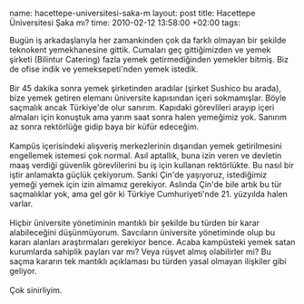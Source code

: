 name: hacettepe-universitesi-saka-m
layout: post
title: Hacettepe Üniversitesi Şaka mı?
time: 2010-02-12 13:58:00 +02:00
tags: 

Bugün iş arkadaşlarıyla her zamankinden çok da farklı olmayan bir şekilde teknokent yemekhanesine gittik. Cumaları geç gittiğimizden ve yemek şirketi (Bilintur Catering) fazla yemek getirmediğinden yemekler bitmiş. Biz de ofise indik ve yemeksepeti'nden yemek istedik. <br /><br />Bir 45 dakika sonra yemek şirketinden aradılar (şirket Sushico bu arada), bize yemek getiren elemanı üniversite kapısından içeri sokmamışlar. Böyle saçmalık ancak Türkiye'de olur sanırım. Kapıdaki görevlileri arayıp içeri almaları için konuştuk ama yarım saat sonra halen yemeğimiz yok. Sanırım az sonra rektörlüğe gidip baya bir küfür edeceğim. <br /><br />Kampüs içerisindeki alışveriş merkezlerinin dışarıdan yemek getirilmesini engellemek istemesi çok normal. Asıl aptallık, buna izin veren ve devletin maaş verdiği güvenlik görevlilerini bu iş için kullanan rektörlükte. Bu nasıl bir iştir anlamakta güçlük çekiyorum. Sanki Çin'de yaşıyoruz, istediğimiz yemeği yemek için izin almamız gerekiyor. Aslında Çin'de bile artık bu tür saçmalıklar yok, ama gel gör ki Türkiye Cumhuriyeti'nde 21. yüzyılda halen varlar.<br /><br />Hiçbir üniversite yönetiminin mantıklı bir şekilde bu türden bir karar alabileceğini düşünmüyorum. Savcıların üniversite yönetiminde olup bu kararı alanları araştırmaları gerekiyor bence. Acaba kampüsteki yemek satan kurumlarda sahiplik payları var mı? Veya rüşvet almış olabilirler mi? Bu saçma kararın tek mantıklı açıklaması bu türden yasal olmayan ilişkiler gibi geliyor.<br /><br />Çok sinirliyim.
